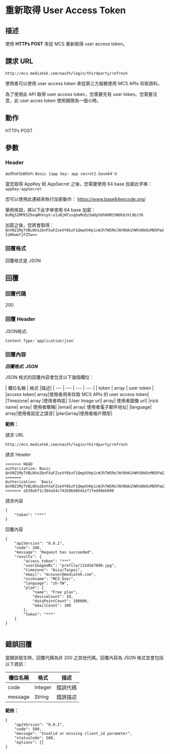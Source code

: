 # 重新取得 User Access Token

## 描述

使用 **HTTPs POST** 來從 MCS 重新取得 user access token。


## 請求 URL


```
http://mcs.mediatek.com/oauth/login/thirdparty/refresh

```

使用者可以使用 user access token 來從第三方服務使用 MCS APIs 存取資料。

為了使用此 API 取得 user access token，您需要先有 user token。您需要注意，此 user acces token 使用期限為一個小時。



## 動作
HTTPs POST


## 參數
### Header

authorization: `Basic {app key: app secret}.base64'd`

當您取得 AppKey 和 AppSecret 之後，您需要使用 64 base 加密此字串：`appKey:appSecret`

您可以使用此連結來執行加密動作：
https://www.base64encode.org/

舉例來說，將以下此字串使用 64 base 加密：
 `BuMgS2MPK5Z6nqWhVsyV:o1uBjWTzuqbaMnQzSmDp5UhR6M33NOhb3YL0b1YK`

加密之後，您將會取得： `QnVNZ1MyTVBLNVo2bnFXaFZzeVY6bzF1QmpXVHp1cWJhTW5RelNtRHA1VWhSNk0zM05PaGIzWUwwYjFZSw==`


### 回覆格式

回覆格式是 JSON

## 回覆

### 回覆代碼
200

### 回覆 Header

JSON格式:
```
Content-Type:`application/json`
```

### 回覆內容

***回覆格式: JSON***

JSON 格式的回覆內容會包含以下幾個欄位：

| 欄位名稱 | 格式 |描述|
| --- | --- | --- | --- |
| token | array | user token |
|access token| array|使用者用來存取 MCS APIs 的 user access token|
|Timezone| array |使用者時區|
|User Image url| array| 使用者圖像 url|
|nick name| array| 使用者暱稱|
|email| array| 使用者電子郵件地址|
|language| array|使用者設定之語言|
|plan|array|使用者帳戶類型|


**範例：**

請求 URL
```
http://mcs.mediatek.com/oauth/login/thirdparty/refresh
```

請求 Header
```
<<<<<<< HEAD
authorization: Basic QnVNZ1MyTVBLNVo2bnFXaFZzeVY6bzF1QmpXVHp1cWJhTW5RelNtRHA1VWhSNk0zM05PaGIzWUwwYjFZSw==
=======
Authorization: `Basic QnVNZ1MyTVBLNVo2bnFXaFZzeVY6bzF1QmpXVHp1cWJhTW5RelNtRHA1VWhSNk0zM05PaGIzWUwwYjFZSw==`
>>>>>>> a530a5f1c3b4a54c742b96d85da1f1fed49eb698
```

請求內容
```
{
    "token": "***"
}
```

回覆內容

```
{
    "apiVersion": "0.0.1",
    "code": 200,
    "message": "Request has succeeded",
    "results": {
        "access_token": "***",
        "userImageURL": "profile/1234567890.jpg",
        "timezone": "Asia/Taipei",
        "email": "mcsuser@mediatek.com",
        "nickname": "MCS User",
        "language": "zh-TW",
        "plan": {
            "name": "Free plan",
            "deviceCount": 10,
            "dataPointCount": 100000,
            "emailCount": 100
        },
        "token": "***"
    }
}


```


## 錯誤回覆

當錯誤發生時，回覆代碼為非 200 之其他代碼。回覆內容為 JSON 格式並會包括以下資訊：

| 欄位名稱 | 格式 |描述|
| --- | --- | --- |
| code | Integer | 錯誤代碼 |
| message | String | 錯誤描述 |

**範例：**

```
{
    "apiVersion": "0.0.1",
    "code": 500,
    "message": "Invalid or missing client_id parameter",
    "statusCode": 500,
    "options": {}
}
```

